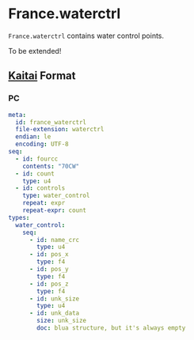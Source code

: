 # France.waterctrl

`France.waterctrl` contains water control points.

To be extended!

## [Kaitai](http://kaitai.io/) Format

### PC

```yaml
meta:
  id: france_waterctrl
  file-extension: waterctrl
  endian: le
  encoding: UTF-8
seq:
  - id: fourcc
    contents: "70CW"
  - id: count
    type: u4
  - id: controls
    type: water_control
    repeat: expr
    repeat-expr: count
types:
  water_control:
    seq:
      - id: name_crc
        type: u4
      - id: pos_x
        type: f4
      - id: pos_y
        type: f4
      - id: pos_z
        type: f4
      - id: unk_size
        type: u4
      - id: unk_data
        size: unk_size
        doc: blua structure, but it's always empty
```
